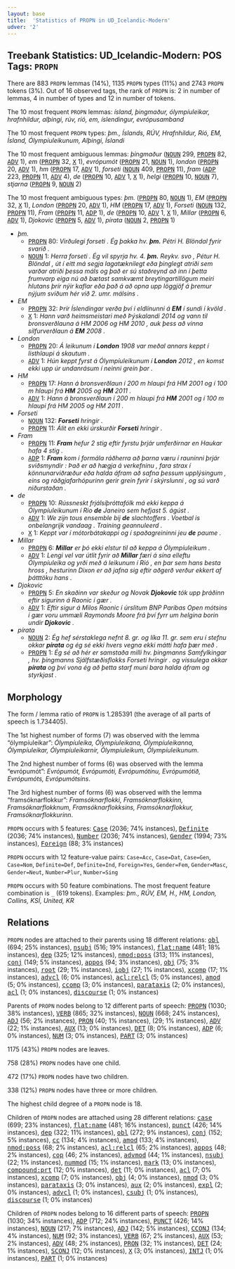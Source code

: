 ```yaml
---
layout: base
title:  'Statistics of PROPN in UD_Icelandic-Modern'
udver: '2'
---
```


## Treebank Statistics: UD_Icelandic-Modern: POS Tags: `PROPN`

There are 883 `PROPN` lemmas (14%), 1135 `PROPN` types (11%) and 2743 `PROPN` tokens (3%).
Out of 16 observed tags, the rank of `PROPN` is: 2 in number of lemmas, 4 in number of types and 12 in number of tokens.

The 10 most frequent `PROPN` lemmas: <em>ísland, þingmaður, ólympíuleikar, hrafnhildur, alþingi, rúv, ríó, em, íslendingur, evrópusamband</em>

The 10 most frequent `PROPN` types:  <em>þm., Íslands, RÚV, Hrafnhildur, Ríó, EM, Ísland, Ólympíuleikunum, Alþingi, Íslandi</em>

The 10 most frequent ambiguous lemmas: <em>þingmaður</em> (<tt><a href="is_modern-pos-NOUN.html">NOUN</a></tt> 299, <tt><a href="is_modern-pos-PROPN.html">PROPN</a></tt> 82, <tt><a href="is_modern-pos-ADV.html">ADV</a></tt> 1), <em>em</em> (<tt><a href="is_modern-pos-PROPN.html">PROPN</a></tt> 32, <tt><a href="is_modern-pos-X.html">X</a></tt> 1), <em>evrópumót</em> (<tt><a href="is_modern-pos-PROPN.html">PROPN</a></tt> 21, <tt><a href="is_modern-pos-NOUN.html">NOUN</a></tt> 1), <em>london</em> (<tt><a href="is_modern-pos-PROPN.html">PROPN</a></tt> 20, <tt><a href="is_modern-pos-ADV.html">ADV</a></tt> 1), <em>hm</em> (<tt><a href="is_modern-pos-PROPN.html">PROPN</a></tt> 17, <tt><a href="is_modern-pos-ADV.html">ADV</a></tt> 1), <em>forseti</em> (<tt><a href="is_modern-pos-NOUN.html">NOUN</a></tt> 409, <tt><a href="is_modern-pos-PROPN.html">PROPN</a></tt> 11), <em>fram</em> (<tt><a href="is_modern-pos-ADP.html">ADP</a></tt> 223, <tt><a href="is_modern-pos-PROPN.html">PROPN</a></tt> 11, <tt><a href="is_modern-pos-ADV.html">ADV</a></tt> 4), <em>de</em> (<tt><a href="is_modern-pos-PROPN.html">PROPN</a></tt> 10, <tt><a href="is_modern-pos-ADV.html">ADV</a></tt> 1, <tt><a href="is_modern-pos-X.html">X</a></tt> 1), <em>helgi</em> (<tt><a href="is_modern-pos-PROPN.html">PROPN</a></tt> 10, <tt><a href="is_modern-pos-NOUN.html">NOUN</a></tt> 7), <em>stjarna</em> (<tt><a href="is_modern-pos-PROPN.html">PROPN</a></tt> 9, <tt><a href="is_modern-pos-NOUN.html">NOUN</a></tt> 2)

The 10 most frequent ambiguous types:  <em>þm.</em> (<tt><a href="is_modern-pos-PROPN.html">PROPN</a></tt> 80, <tt><a href="is_modern-pos-NOUN.html">NOUN</a></tt> 1), <em>EM</em> (<tt><a href="is_modern-pos-PROPN.html">PROPN</a></tt> 32, <tt><a href="is_modern-pos-X.html">X</a></tt> 1), <em>London</em> (<tt><a href="is_modern-pos-PROPN.html">PROPN</a></tt> 20, <tt><a href="is_modern-pos-ADV.html">ADV</a></tt> 1), <em>HM</em> (<tt><a href="is_modern-pos-PROPN.html">PROPN</a></tt> 17, <tt><a href="is_modern-pos-ADV.html">ADV</a></tt> 1), <em>Forseti</em> (<tt><a href="is_modern-pos-NOUN.html">NOUN</a></tt> 132, <tt><a href="is_modern-pos-PROPN.html">PROPN</a></tt> 11), <em>Fram</em> (<tt><a href="is_modern-pos-PROPN.html">PROPN</a></tt> 11, <tt><a href="is_modern-pos-ADP.html">ADP</a></tt> 1), <em>de</em> (<tt><a href="is_modern-pos-PROPN.html">PROPN</a></tt> 10, <tt><a href="is_modern-pos-ADV.html">ADV</a></tt> 1, <tt><a href="is_modern-pos-X.html">X</a></tt> 1), <em>Millar</em> (<tt><a href="is_modern-pos-PROPN.html">PROPN</a></tt> 6, <tt><a href="is_modern-pos-ADV.html">ADV</a></tt> 1), <em>Djokovic</em> (<tt><a href="is_modern-pos-PROPN.html">PROPN</a></tt> 5, <tt><a href="is_modern-pos-ADV.html">ADV</a></tt> 1), <em>pírata</em> (<tt><a href="is_modern-pos-NOUN.html">NOUN</a></tt> 2, <tt><a href="is_modern-pos-PROPN.html">PROPN</a></tt> 1)


* <em>þm.</em>
  * <tt><a href="is_modern-pos-PROPN.html">PROPN</a></tt> 80: <em>Virðulegi forseti . Ég þakka hv. <b>þm.</b> Pétri H. Blöndal fyrir svarið .</em>
  * <tt><a href="is_modern-pos-NOUN.html">NOUN</a></tt> 1: <em>Herra forseti . Ég vil spyrja hv. 4. <b>þm.</b> Reykv. svo , Pétur H. Blöndal , út í eitt má segja lagatæknilegt eða þinglegt atriði sem varðar atriði þessa máls og það er sú staðreynd að inn í þetta frumvarp eiga nú að bætast samkvæmt breytingartillögum meiri hlutans þrír nýir kaflar eða það á að opna upp löggjöf á þremur nýjum sviðum hér við 2. umr. málsins .</em>
* <em>EM</em>
  * <tt><a href="is_modern-pos-PROPN.html">PROPN</a></tt> 32: <em>Þrír Íslendingar verða því í eldlínunni á <b>EM</b> í sundi í kvöld .</em>
  * <tt><a href="is_modern-pos-X.html">X</a></tt> 1: <em>Hann varð heimsmeistari með Þýskalandi 2014 og vann til bronsverðlauna á HM 2006 og HM 2010 , auk þess að vinna silfurverðlaun á <b>EM</b> 2008 .</em>
* <em>London</em>
  * <tt><a href="is_modern-pos-PROPN.html">PROPN</a></tt> 20: <em>Á leikunum í <b>London</b> 1908 var meðal annars keppt í listhlaupi á skautum .</em>
  * <tt><a href="is_modern-pos-ADV.html">ADV</a></tt> 1: <em>Hún keppt fyrst á Ólympíuleikunum í <b>London</b> 2012 , en komst ekki upp úr undanrásum í neinni grein þar .</em>
* <em>HM</em>
  * <tt><a href="is_modern-pos-PROPN.html">PROPN</a></tt> 17: <em>Hann á bronsverðlaun í 200 m hlaupi frá HM 2001 og í 100 m hlaupi frá <b>HM</b> 2005 og <b>HM</b> 2011 .</em>
  * <tt><a href="is_modern-pos-ADV.html">ADV</a></tt> 1: <em>Hann á bronsverðlaun í 200 m hlaupi frá <b>HM</b> 2001 og í 100 m hlaupi frá HM 2005 og HM 2011 .</em>
* <em>Forseti</em>
  * <tt><a href="is_modern-pos-NOUN.html">NOUN</a></tt> 132: <em><b>Forseti</b> hringir .</em>
  * <tt><a href="is_modern-pos-PROPN.html">PROPN</a></tt> 11: <em>Álit en ekki úrskurðir <b>Forseti</b> hringir .</em>
* <em>Fram</em>
  * <tt><a href="is_modern-pos-PROPN.html">PROPN</a></tt> 11: <em><b>Fram</b> hefur 2 stig eftir fyrstu þrjár umferðirnar en Haukar hafa 4 stig .</em>
  * <tt><a href="is_modern-pos-ADP.html">ADP</a></tt> 1: <em><b>Fram</b> kom í formála ráðherra að þarna væru í rauninni þrjár sviðsmyndir : Það er að hægja á verkefninu , fara strax í könnunarviðræður eða halda áfram að safna þessum upplýsingum , eins og ráðgjafarhópurinn gerir grein fyrir í skýrslunni , og sú varð niðurstaðan .</em>
* <em>de</em>
  * <tt><a href="is_modern-pos-PROPN.html">PROPN</a></tt> 10: <em>Rússneskt frjálsíþróttafólk má ekki keppa á Ólympíuleikunum í Rio <b>de</b> Janeiro sem hefjast 5. ágúst .</em>
  * <tt><a href="is_modern-pos-ADV.html">ADV</a></tt> 1: <em>We zijn tous ensemble bij <b>de</b> slachtoffers . Voetbal is onbelangrijk vandaag . Training geannuleerd .</em>
  * <tt><a href="is_modern-pos-X.html">X</a></tt> 1: <em>Keppt var í mótorbátakappi og í spaðagreininni jeu <b>de</b> paume .</em>
* <em>Millar</em>
  * <tt><a href="is_modern-pos-PROPN.html">PROPN</a></tt> 6: <em><b>Millar</b> er þó ekki elstur til að keppa á Ólympíuleikum .</em>
  * <tt><a href="is_modern-pos-ADV.html">ADV</a></tt> 1: <em>Lengi vel var útlit fyrir að <b>Millar</b> færi á sína elleftu Ólympíuleika og yrði með á leikunum í Ríó , en þar sem hans besta hross , hesturinn Dixon er að jafna sig eftir aðgerð verður ekkert af þátttöku hans .</em>
* <em>Djokovic</em>
  * <tt><a href="is_modern-pos-PROPN.html">PROPN</a></tt> 5: <em>En skaðinn var skeður og Novak <b>Djokovic</b> tók upp þráðinn eftir sigurinn á Raonic í gær .</em>
  * <tt><a href="is_modern-pos-ADV.html">ADV</a></tt> 1: <em>Eftir sigur á Milos Raonic í úrslitum BNP Paribas Open mótsins í gær voru ummæli Raymonds Moore frá því fyrr um helgina borin undir <b>Djokovic</b> .</em>
* <em>pírata</em>
  * <tt><a href="is_modern-pos-NOUN.html">NOUN</a></tt> 2: <em>Ég hef sérstaklega nefnt 8. gr. og líka 11. gr. sem eru í stefnu okkar <b>pírata</b> og ég sé ekki hvers vegna ekki mátti hafa þær með .</em>
  * <tt><a href="is_modern-pos-PROPN.html">PROPN</a></tt> 1: <em>Ég sé að hér er samstaða milli hv. þingmanns Samfylkingar , hv. þingmanns Sjálfstæðisflokks Forseti hringir . og vissulega okkar <b>pírata</b> og því vona ég að þetta starf muni bara halda áfram og styrkjast .</em>

## Morphology

The form / lemma ratio of `PROPN` is 1.285391 (the average of all parts of speech is 1.734405).

The 1st highest number of forms (7) was observed with the lemma “ólympíuleikar”: <em>Ólympíuleika, Ólympíuleikana, Ólympíuleikanna, Ólympíuleikar, Ólympíuleikarnir, Ólympíuleikum, Ólympíuleikunum</em>.

The 2nd highest number of forms (6) was observed with the lemma “evrópumót”: <em>Evrópumót, Evrópumóti, Evrópumótinu, Evrópumótið, Evrópumóts, Evrópumótsins</em>.

The 3rd highest number of forms (6) was observed with the lemma “framsóknarflokkur”: <em>Framsóknarflokki, Framsóknarflokkinn, Framsóknarflokknum, Framsóknarflokksins, Framsóknarflokkur, Framsóknarflokkurinn</em>.

`PROPN` occurs with 5 features: <tt><a href="is_modern-feat-Case.html">Case</a></tt> (2036; 74% instances), <tt><a href="is_modern-feat-Definite.html">Definite</a></tt> (2036; 74% instances), <tt><a href="is_modern-feat-Number.html">Number</a></tt> (2036; 74% instances), <tt><a href="is_modern-feat-Gender.html">Gender</a></tt> (1994; 73% instances), <tt><a href="is_modern-feat-Foreign.html">Foreign</a></tt> (88; 3% instances)

`PROPN` occurs with 12 feature-value pairs: `Case=Acc`, `Case=Dat`, `Case=Gen`, `Case=Nom`, `Definite=Def`, `Definite=Ind`, `Foreign=Yes`, `Gender=Fem`, `Gender=Masc`, `Gender=Neut`, `Number=Plur`, `Number=Sing`

`PROPN` occurs with 50 feature combinations.
The most frequent feature combination is `_` (619 tokens).
Examples: <em>þm., RÚV, EM, H., HM, London, Collins, KSÍ, United, KR</em>


## Relations

`PROPN` nodes are attached to their parents using 18 different relations: <tt><a href="is_modern-dep-obl.html">obl</a></tt> (694; 25% instances), <tt><a href="is_modern-dep-nsubj.html">nsubj</a></tt> (516; 19% instances), <tt><a href="is_modern-dep-flat-name.html">flat:name</a></tt> (481; 18% instances), <tt><a href="is_modern-dep-dep.html">dep</a></tt> (325; 12% instances), <tt><a href="is_modern-dep-nmod-poss.html">nmod:poss</a></tt> (313; 11% instances), <tt><a href="is_modern-dep-conj.html">conj</a></tt> (149; 5% instances), <tt><a href="is_modern-dep-appos.html">appos</a></tt> (94; 3% instances), <tt><a href="is_modern-dep-obj.html">obj</a></tt> (75; 3% instances), <tt><a href="is_modern-dep-root.html">root</a></tt> (29; 1% instances), <tt><a href="is_modern-dep-iobj.html">iobj</a></tt> (27; 1% instances), <tt><a href="is_modern-dep-xcomp.html">xcomp</a></tt> (17; 1% instances), <tt><a href="is_modern-dep-advcl.html">advcl</a></tt> (6; 0% instances), <tt><a href="is_modern-dep-acl-relcl.html">acl:relcl</a></tt> (5; 0% instances), <tt><a href="is_modern-dep-amod.html">amod</a></tt> (5; 0% instances), <tt><a href="is_modern-dep-ccomp.html">ccomp</a></tt> (3; 0% instances), <tt><a href="is_modern-dep-parataxis.html">parataxis</a></tt> (2; 0% instances), <tt><a href="is_modern-dep-acl.html">acl</a></tt> (1; 0% instances), <tt><a href="is_modern-dep-discourse.html">discourse</a></tt> (1; 0% instances)

Parents of `PROPN` nodes belong to 12 different parts of speech: <tt><a href="is_modern-pos-PROPN.html">PROPN</a></tt> (1030; 38% instances), <tt><a href="is_modern-pos-VERB.html">VERB</a></tt> (865; 32% instances), <tt><a href="is_modern-pos-NOUN.html">NOUN</a></tt> (668; 24% instances), <tt><a href="is_modern-pos-ADJ.html">ADJ</a></tt> (56; 2% instances), <tt><a href="is_modern-pos-PRON.html">PRON</a></tt> (40; 1% instances),  (29; 1% instances), <tt><a href="is_modern-pos-ADV.html">ADV</a></tt> (22; 1% instances), <tt><a href="is_modern-pos-AUX.html">AUX</a></tt> (13; 0% instances), <tt><a href="is_modern-pos-DET.html">DET</a></tt> (8; 0% instances), <tt><a href="is_modern-pos-ADP.html">ADP</a></tt> (6; 0% instances), <tt><a href="is_modern-pos-NUM.html">NUM</a></tt> (3; 0% instances), <tt><a href="is_modern-pos-PART.html">PART</a></tt> (3; 0% instances)

1175 (43%) `PROPN` nodes are leaves.

758 (28%) `PROPN` nodes have one child.

472 (17%) `PROPN` nodes have two children.

338 (12%) `PROPN` nodes have three or more children.

The highest child degree of a `PROPN` node is 18.

Children of `PROPN` nodes are attached using 28 different relations: <tt><a href="is_modern-dep-case.html">case</a></tt> (699; 23% instances), <tt><a href="is_modern-dep-flat-name.html">flat:name</a></tt> (481; 16% instances), <tt><a href="is_modern-dep-punct.html">punct</a></tt> (426; 14% instances), <tt><a href="is_modern-dep-dep.html">dep</a></tt> (322; 11% instances), <tt><a href="is_modern-dep-obl.html">obl</a></tt> (272; 9% instances), <tt><a href="is_modern-dep-conj.html">conj</a></tt> (152; 5% instances), <tt><a href="is_modern-dep-cc.html">cc</a></tt> (134; 4% instances), <tt><a href="is_modern-dep-amod.html">amod</a></tt> (133; 4% instances), <tt><a href="is_modern-dep-nmod-poss.html">nmod:poss</a></tt> (68; 2% instances), <tt><a href="is_modern-dep-acl-relcl.html">acl:relcl</a></tt> (65; 2% instances), <tt><a href="is_modern-dep-appos.html">appos</a></tt> (48; 2% instances), <tt><a href="is_modern-dep-cop.html">cop</a></tt> (46; 2% instances), <tt><a href="is_modern-dep-advmod.html">advmod</a></tt> (44; 1% instances), <tt><a href="is_modern-dep-nsubj.html">nsubj</a></tt> (22; 1% instances), <tt><a href="is_modern-dep-nummod.html">nummod</a></tt> (15; 1% instances), <tt><a href="is_modern-dep-mark.html">mark</a></tt> (13; 0% instances), <tt><a href="is_modern-dep-compound-prt.html">compound:prt</a></tt> (12; 0% instances), <tt><a href="is_modern-dep-det.html">det</a></tt> (11; 0% instances), <tt><a href="is_modern-dep-acl.html">acl</a></tt> (7; 0% instances), <tt><a href="is_modern-dep-xcomp.html">xcomp</a></tt> (7; 0% instances), <tt><a href="is_modern-dep-obj.html">obj</a></tt> (4; 0% instances), <tt><a href="is_modern-dep-nmod.html">nmod</a></tt> (3; 0% instances), <tt><a href="is_modern-dep-parataxis.html">parataxis</a></tt> (3; 0% instances), <tt><a href="is_modern-dep-aux.html">aux</a></tt> (2; 0% instances), <tt><a href="is_modern-dep-expl.html">expl</a></tt> (2; 0% instances), <tt><a href="is_modern-dep-advcl.html">advcl</a></tt> (1; 0% instances), <tt><a href="is_modern-dep-csubj.html">csubj</a></tt> (1; 0% instances), <tt><a href="is_modern-dep-discourse.html">discourse</a></tt> (1; 0% instances)

Children of `PROPN` nodes belong to 16 different parts of speech: <tt><a href="is_modern-pos-PROPN.html">PROPN</a></tt> (1030; 34% instances), <tt><a href="is_modern-pos-ADP.html">ADP</a></tt> (712; 24% instances), <tt><a href="is_modern-pos-PUNCT.html">PUNCT</a></tt> (426; 14% instances), <tt><a href="is_modern-pos-NOUN.html">NOUN</a></tt> (217; 7% instances), <tt><a href="is_modern-pos-ADJ.html">ADJ</a></tt> (142; 5% instances), <tt><a href="is_modern-pos-CCONJ.html">CCONJ</a></tt> (134; 4% instances), <tt><a href="is_modern-pos-NUM.html">NUM</a></tt> (92; 3% instances), <tt><a href="is_modern-pos-VERB.html">VERB</a></tt> (67; 2% instances), <tt><a href="is_modern-pos-AUX.html">AUX</a></tt> (53; 2% instances), <tt><a href="is_modern-pos-ADV.html">ADV</a></tt> (48; 2% instances), <tt><a href="is_modern-pos-PRON.html">PRON</a></tt> (32; 1% instances), <tt><a href="is_modern-pos-DET.html">DET</a></tt> (24; 1% instances), <tt><a href="is_modern-pos-SCONJ.html">SCONJ</a></tt> (12; 0% instances), <tt><a href="is_modern-pos-X.html">X</a></tt> (3; 0% instances), <tt><a href="is_modern-pos-INTJ.html">INTJ</a></tt> (1; 0% instances), <tt><a href="is_modern-pos-PART.html">PART</a></tt> (1; 0% instances)

